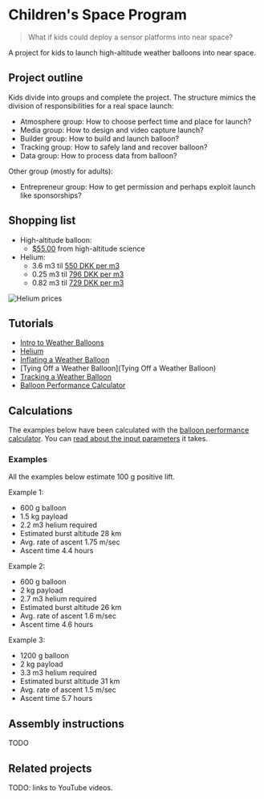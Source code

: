 # Children's Space Program

> What if kids could deploy a sensor platforms into near space?

A project for kids to launch high-altitude weather balloons into near space.

## Project outline

Kids divide into groups and complete the project. The structure mimics the division of responsibilities for a real space launch:

* Atmosphere group: How to choose perfect time and place for launch?
* Media group: How to design and video capture launch?
* Builder group: How to build and launch balloon?
* Tracking group: How to safely land and recover balloon?
* Data group: How to process data from balloon?

Other group (mostly for adults):

* Entrepreneur group: How to get permission and perhaps exploit launch like sponsorships?


## Shopping list

* High-altitude balloon:
    * [$55.00](http://www.highaltitudescience.com/products/600-g-near-space-balloon) from high-altitude science
* Helium:
    * 3.6 m3 til [550 DKK per m3](http://www.pegani.dk/dk/product/helium/ballongas-20-l.aspx)
    * 0.25 m3 til [796 DKK per m3](http://www.mintemafest.dk/Info/Ballongas/Heliumgas_uden_Balloner/Lille_Helium_Gas_Cylinder_uden_Balloner_-_Single.html)
    * 0.82 m3 til [729 DKK per m3](http://www.mintemafest.dk/Info/Ballongas/Heliumgas_uden_Balloner/Stor_Helium_Gas_Cylinder_uden_Balloner_-_Pakke_med_2.html)


![Helium prices](http://www.weldingandgasestoday.org/wp-content/uploads/2012/04/helium_prices.png)

## Tutorials

* [Intro to Weather Balloons](http://www.highaltitudescience.com/pages/intro-to-weather-balloons)
* [Helium](http://www.highaltitudescience.com/pages/helium)
* [Inflating a Weather Balloon](http://www.highaltitudescience.com/pages/how-to-inflate-a-weather-balloon)
* [Tying Off a Weather Balloon](Tying Off a Weather Balloon)
* [Tracking a Weather Balloon](http://www.highaltitudescience.com/pages/tracking-a-weather-balloon)
* [Balloon Performance Calculator](http://www.highaltitudescience.com/pages/balloon-performance-calculator)

## Calculations

The examples below have been calculated with the [balloon performance calculator](http://tools.highaltitudescience.com/). You can [read about the input parameters](http://www.highaltitudescience.com/pages/balloon-performance-calculator) it takes.

### Examples

All the examples below estimate 100 g positive lift.

Example 1:
* 600 g balloon
* 1.5 kg payload
* 2.2 m3 helium required
* Estimated burst altitude 28 km
* Avg. rate of ascent 1.75 m/sec
* Ascent time 4.4 hours

Example 2:
* 600 g balloon
* 2 kg payload
* 2.7 m3 helium required
* Estimated burst altitude 26 km
* Avg. rate of ascent 1.6 m/sec
* Ascent time 4.6 hours

Example 3:
* 1200 g balloon
* 2 kg payload
* 3.3 m3 helium required
* Estimated burst altitude 31 km
* Avg. rate of ascent 1.5 m/sec
* Ascent time 5.7 hours



## Assembly instructions

TODO

## Related projects

TODO: links to YouTube videos.


